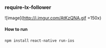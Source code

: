### require-lx-follower

![image](http://i.imgur.com/AtKzQNA.gif =150x)

#### How to run
`npm install`
`react-native run-ios`
